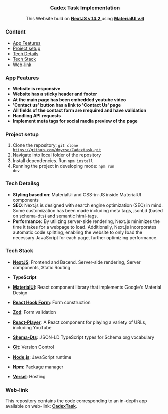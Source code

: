 <div align="center">

  <h3 align="center">Cadex Task Implementation</h3>

   <div align="center">
     This Website buld on <a href="https://nextjs.org/" target="_blank"><b>NextJS v.14.2</b> </a>using <a href="https://mui.com/" target="_blank"><b>MaterialUI v.6</b></a>
    </div>
</div>

### <a name="table">Content</a>

- [App Features](#features)
- [Project setup](#setup)
- [Tech Details](#details)
- [Tech Stack](#tech-stack)
- [Web-link](#web-link)

### <a name="features">App Features</a>

* **Website is responsive**
* **Website has a sticky header and footer**
* **At the main page has been embedded youtube video**
* **'Contact us' button has a link to 'Contact Us' page**
* **All fields of the contact form are rrequired and have validation**
* **Handling API requests**
* **Implement meta tags for social media preview of the page**

### <a name="features">Project setup</a>
1. Clone the repository: <code>git clone https://github.com/dmycse/Cadextask.git</code>
2. Navigate into local folder of the repository
3. Install dependencies. Run <code>npm install</code>
4. Running the project in developing mode: <code>npm run dev</code>

### <a name="details">Tech Detailsg</a>
* **Styling based on**: MaterialUi and CSS-in-JS inside MaterialUI components
* **SEO**: Next.js is designed with search engine optimization (SEO) in mind. Some customization has been made including meta tags, jsonLd (based on schema-dts) and semantic html-tags.
* **Performance**: By utilizing server-side rendering, Next.js minimizes the time it takes for a webpage to load. Additionally, Next.js incorporates automatic code splitting, enabling the website to only load the necessary JavaScript for each page, further optimizing performance.

### <a name="tech-stack">Tech Stack</a>

* **[NextJS](https://nextjs.org/)**: Frontend and Bacend. Server-side rendering, Server components, Static Routing
* **TypeScript**
* **[MaterialUI](https://mui.com/)**: React component library that implements Google's Material Design
* **[React Hook Form](https://react-hook-form.com/)**: Form construction
* **[Zod](https://zod.dev/)**: Form validation
* **[React-Player](https://www.npmjs.com/package/react-player)**: A React component for playing a variety of URLs, including YouTube
* **[Shema-Dts](https://www.npmjs.com/package/schema-dts)**: JSON-LD TypeScript types for Schema.org vocabulary
* **[Git](https://git-scm.com/)**: Version Control
* **[Node.js](https://nodejs.org/en)**: JavaScript runtime
* **[Npm](https://www.npmjs.com/)**: Package manager

* **[Versel](https://vercel.com/)**: Hosting


### <a name="web-link">Web-link</a>
This repository contains the code corresponding to an in-depth app available on web-link: <a href="https://cadextask.vercel.app" target="_blank"><b>CadexTask</b></a>. 